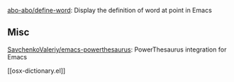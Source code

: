

[abo-abo/define-word](https://github.com/abo-abo/define-word): Display the definition of word at point in Emacs







## Misc

[SavchenkoValeriy/emacs-powerthesaurus](https://github.com/SavchenkoValeriy/emacs-powerthesaurus): PowerThesaurus integration for Emacs

[[osx-dictionary.el]]


